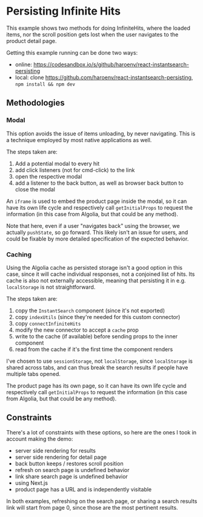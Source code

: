 # Persisting Infinite Hits

This example shows two methods for doing InfiniteHits, where the loaded items, nor the scroll position gets lost when the user navigates to the product detail page.

Getting this example running can be done two ways:

- online: <https://codesandbox.io/s/github/haroenv/react-instantsearch-persisting>
- local: clone <https://github.com/haroenv/react-instantsearch-persisting>, `npm install && npm dev`

## Methodologies

### Modal

This option avoids the issue of items unloading, by never navigating. This is a technique employed by most native applications as well.

The steps taken are:

1. Add a potential modal to every hit
2. add click listeners (not for cmd-click) to the link
3. open the respective modal
4. add a listener to the back button, as well as browser back button to close the modal

An `iframe` is used to embed the product page inside the modal, so it can have its own life cycle and respectively call `getInitialProps` to request the information (in this case from Algolia, but that could be any method).

Note that here, even if a user "navigates back" using the browser, we actually `pushState`, so go forward. This likely isn't an issue for users, and could be fixable by more detailed specification of the expected behavior.

### Caching

Using the Algolia cache as persisted storage isn't a good option in this case, since it will cache individual responses, not a conjoined list of hits. Its cache is also not externally accessible, meaning that persisting it in e.g. `localStorage` is not straightforward.

The steps taken are:

1. copy the `InstantSearch` component (since it's not exported)
2. copy `indexUtils` (since they're needed for this custom connector)
3. copy `connectInfiniteHits`
4. modify the new connector to accept a `cache` prop
5. write to the cache (if available) before sending props to the inner component
6. read from the cache if it's the first time the component renders

I've chosen to use `sessionStorage`, not `localStorage`, since `localStorage` is shared across tabs, and can thus break the search results if people have multiple tabs opened.

The product page has its own page, so it can have its own life cycle and respectively call `getInitialProps` to request the information (in this case from Algolia, but that could be any method).

## Constraints

There's a lot of constraints with these options, so here are the ones I took in account making the demo:

* server side rendering for results
* server side rendering for detail page
* back button keeps / restores scroll position
* refresh on search page is undefined behavior
* link share search page is undefined behavior
* using Next.js
* product page has a URL and is independently visitable

In both examples, refreshing on the search page, or sharing a search results link will start from page 0, since those are the most pertinent results.
